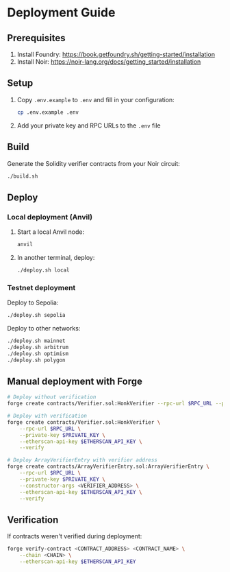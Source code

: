 # Deployment Guide

## Prerequisites

1. Install Foundry: https://book.getfoundry.sh/getting-started/installation
2. Install Noir: https://noir-lang.org/docs/getting_started/installation

## Setup

1. Copy `.env.example` to `.env` and fill in your configuration:
   ```bash
   cp .env.example .env
   ```

2. Add your private key and RPC URLs to the `.env` file

## Build

Generate the Solidity verifier contracts from your Noir circuit:

```bash
./build.sh
```

## Deploy

### Local deployment (Anvil)

1. Start a local Anvil node:
   ```bash
   anvil
   ```

2. In another terminal, deploy:
   ```bash
   ./deploy.sh local
   ```

### Testnet deployment

Deploy to Sepolia:
```bash
./deploy.sh sepolia
```

Deploy to other networks:
```bash
./deploy.sh mainnet
./deploy.sh arbitrum
./deploy.sh optimism
./deploy.sh polygon
```

## Manual deployment with Forge

```bash
# Deploy without verification
forge create contracts/Verifier.sol:HonkVerifier --rpc-url $RPC_URL --private-key $PRIVATE_KEY

# Deploy with verification
forge create contracts/Verifier.sol:HonkVerifier \
    --rpc-url $RPC_URL \
    --private-key $PRIVATE_KEY \
    --etherscan-api-key $ETHERSCAN_API_KEY \
    --verify

# Deploy ArrayVerifierEntry with verifier address
forge create contracts/ArrayVerifierEntry.sol:ArrayVerifierEntry \
    --rpc-url $RPC_URL \
    --private-key $PRIVATE_KEY \
    --constructor-args <VERIFIER_ADDRESS> \
    --etherscan-api-key $ETHERSCAN_API_KEY \
    --verify
```

## Verification

If contracts weren't verified during deployment:

```bash
forge verify-contract <CONTRACT_ADDRESS> <CONTRACT_NAME> \
    --chain <CHAIN> \
    --etherscan-api-key $ETHERSCAN_API_KEY
```